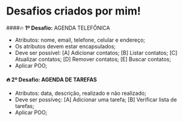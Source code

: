 # **Desafios criados por mim!**

####🔥 **1º Desafio:** AGENDA TELEFÔNICA 

- Atributos: nome, email, telefone, celular e endereço;
- Os atributos devem estar encapsulados;
- Deve ser possível: 
[A] Adicionar contatos;
[B] Listar contatos;
[C] Atualizar contatos;
[D] Remover contatos;
[E] Buscar contatos;
- Aplicar POO;

#### 🔥 **2º Desafio:** AGENDA DE TAREFAS
- Atributos: data, descrição, realizado e não realizado;
- Deve ser possíveç:
[A] Adicionar uma tarefa;
[B] Verificar lista de tarefas;
- Aplicar POO;

